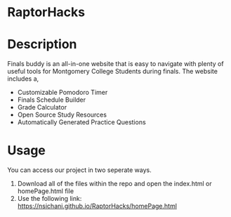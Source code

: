 # RaptorHacks

# Description
Finals buddy is an all-in-one website that is easy to navigate with plenty of useful tools for Montgomery College Students during finals. The website includes a,
- Customizable Pomodoro Timer
- Finals Schedule Builder
- Grade Calculator
- Open Source Study Resources
- Automatically Generated Practice Questions

# Usage
You can access our project in two seperate ways.
1. Download all of the files within the repo and open the index.html or homePage.html file
2. Use the following link: https://nsichani.github.io/RaptorHacks/homePage.html
